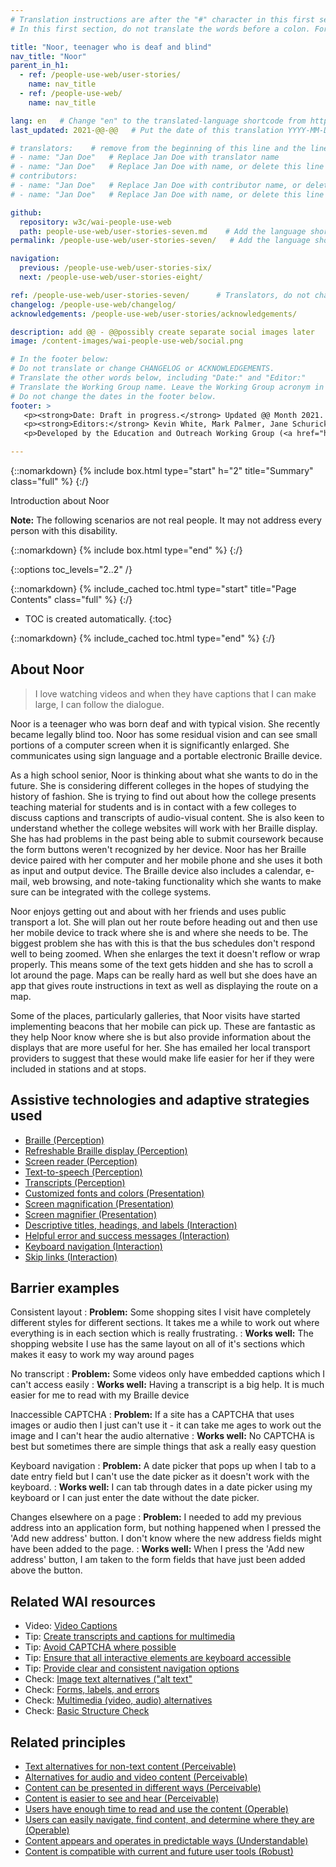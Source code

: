 ```yaml
---
# Translation instructions are after the "#" character in this first section. They are comments that do not show up in the web page. You do not need to translate the instructions after #.
# In this first section, do not translate the words before a colon. For example, do not translate "title:". Do translate the text after "title:".

title: "Noor, teenager who is deaf and blind"
nav_title: "Noor"
parent_in_h1:
  - ref: /people-use-web/user-stories/
    name: nav_title
  - ref: /people-use-web/
    name: nav_title

lang: en   # Change "en" to the translated-language shortcode from https://www.iana.org/assignments/language-subtag-registry/language-subtag-registry
last_updated: 2021-@@-@@   # Put the date of this translation YYYY-MM-DD (with month in the middle)

# translators:    # remove from the beginning of this line and the lines below: "# " (the hash sign and the space)
# - name: "Jan Doe"   # Replace Jan Doe with translator name
# - name: "Jan Doe"   # Replace Jan Doe with name, or delete this line if not multiple translators
# contributors:
# - name: "Jan Doe"   # Replace Jan Doe with contributor name, or delete this line if none
# - name: "Jan Doe"   # Replace Jan Doe with name, or delete this line if not multiple contributors

github:
  repository: w3c/wai-people-use-web
  path: people-use-web/user-stories-seven.md    # Add the language shortcode to the middle of the filename, for example: people-use-web/user-stories-seven.fr.md
permalink: /people-use-web/user-stories-seven/   # Add the language shortcode to the end, with no slash at end, for example: /people-use-web/user-stories-seven/fr

navigation:
  previous: /people-use-web/user-stories-six/
  next: /people-use-web/user-stories-eight/

ref: /people-use-web/user-stories-seven/      # Translators, do not change this
changelog: /people-use-web/changelog/
acknowledgements: /people-use-web/user-stories/acknowledgements/

description: add @@ - @@possibly create separate social images later
image: /content-images/wai-people-use-web/social.png

# In the footer below:
# Do not translate or change CHANGELOG or ACKNOWLEDGEMENTS.
# Translate the other words below, including "Date:" and "Editor:"
# Translate the Working Group name. Leave the Working Group acronym in English.
# Do not change the dates in the footer below.
footer: >
   <p><strong>Date: Draft in progress.</strong> Updated @@ Month 2021. First published Month 20@@. CHANGELOG.</p>
   <p><strong>Editors:</strong> Kevin White, Mark Palmer, Jane Schurick, and <a href="https://www.w3.org/People/shadi/">Shadi Abou_Zahra</a>.  <strong>Contributors:</strong> @@name, @@name, and <a href="https://www.w3.org/groups/wg/eowg/participants">participants of EOWG</a>. ACKNOWLEDGEMENTS lists past editors and additional contributors.</p>
   <p>Developed by the Education and Outreach Working Group (<a href="http://www.w3.org/WAI/EO/">EOWG</a>). Previously developed with the <a href="https://www.w3.org/WAI/EO/2008/wai-age-tf">WAI-AGE Task Force</a>, with support of the <a href="https://www.w3.org/WAI/WAI-AGE/">WAI-AGE Project</a>.</p>

---
```


{::nomarkdown}
{% include box.html type="start" h="2" title="Summary" class="full" %}
{:/}

Introduction about Noor

**Note:** The following scenarios are not real people. It may not address every person with this disability.

{::nomarkdown}
{% include box.html type="end" %}
{:/}


{::options toc_levels="2..2" /}

{::nomarkdown}
{% include_cached toc.html type="start" title="Page Contents" class="full" %}
{:/}

-   TOC is created automatically.
{:toc}

{::nomarkdown}
{% include_cached toc.html type="end" %}
{:/}

## About Noor

> I love watching videos and when they have captions that I can make large, I can follow the dialogue.

Noor is a teenager who was born deaf and with typical vision. She recently became legally blind too. Noor has some residual vision and can see small portions of a computer screen when it is significantly enlarged. She communicates using sign language and a portable electronic Braille device.

As a high school senior, Noor is thinking about what she wants to do in the future. She is considering different colleges in the hopes of studying the history of fashion. She is trying to find out about how the college presents teaching material for students and is in contact with a few colleges to discuss captions and transcripts of audio-visual content. She is also keen to understand whether the college websites will work with her Braille display. She has had problems in the past being able to submit coursework because the form buttons weren't recognized by her device. Noor has her Braille device paired with her computer and her mobile phone and she uses it both as input and output device. The Braille device also includes a calendar, e-mail, web browsing, and note-taking functionality which she wants to make sure can be integrated with the college systems.

Noor enjoys getting out and about with her friends and uses public transport a lot. She will plan out her route before heading out and then use her mobile device to track where she is and where she needs to be. The biggest problem she has with this is that the bus schedules don't respond well to being zoomed. When she enlarges the text it doesn't reflow or wrap properly. This means some of the text gets hidden and she has to scroll a lot around the page. Maps can be really hard as well but she does have an app that gives route instructions in text as well as displaying the route on a map.

Some of the places, particularly galleries, that Noor visits have started implementing beacons that her mobile can pick up. These are fantastic as they help Noor know where she is but also provide information about the displays that are more useful for her. She has emailed her local transport providers to suggest that these would make life easier for her if they were included in stations and at stops.

## Assistive technologies and adaptive strategies used

* [Braille (Perception)](/people-use-web/tools-techniques-perception/#braille)
* [Refreshable Braille display (Perception)](/people-use-web/tools-techniques-perception/#braille_display)
* [Screen reader (Perception)](/people-use-web/tools-techniques-perception/#sr)
* [Text-to-speech (Perception)](/people-use-web/tools-techniques-perception/#tts)
* [Transcripts (Perception)](/people-use-web/tools-techniques-perception/#transcripts)
* [Customized fonts and colors (Presentation)](/people-use-web/tools-techniques-presentation/#style)
* [Screen magnification (Presentation)](/people-use-web/tools-techniques-presentation/#display)
* [Screen magnifier (Presentation)](/people-use-web/tools-techniques-presentation/#magnifiers)
* [Descriptive titles, headings, and labels (Interaction)](/people-use-web/tools-techniques-navigation/#labels)
* [Helpful error and success messages (Interaction)](/people-use-web/tools-techniques-navigation/#messages)
* [Keyboard navigation (Interaction)](/people-use-web/tools-techniques-navigation/#keyboard)
* [Skip links (Interaction)](/people-use-web/tools-techniques-navigation/#skip)

## Barrier examples

Consistent layout
: **Problem:** Some shopping sites I visit have completely different styles for different sections. It takes me a while to work out where everything is in each section which is really frustrating.
: **Works well:** The shopping website I use has the same layout on all of it's sections which makes it easy to work my way around pages

No transcript
: **Problem:** Some videos only have embedded captions which I can't access easily
: **Works well:** Having a transcript is a big help. It is much easier for me to read with my Braille device

Inaccessible CAPTCHA
: **Problem:** If a site has a CAPTCHA that uses images or audio then I just can't use it - it can take me ages to work out the image and I can't hear the audio alternative
: **Works well:** No CAPTCHA is best but sometimes there are simple things that ask a really easy question

Keyboard navigation
: **Problem:** A date picker that pops up when I tab to a date entry field but I can't use the date picker as it doesn't work with the keyboard.
: **Works well:** I can tab through dates in a date picker using my keyboard or I can just enter the date without the date picker.

Changes elsewhere on a page
: **Problem:** I needed to add my previous address into an application form, but nothing happened when I pressed the 'Add new address' button. I don't know where the new address fields might have been added to the page.
: **Works well:** When I press the 'Add new address' button, I am taken to the form fields that have just been added above the button.

## Related WAI resources

* Video: [Video Captions](https://www.w3.org/WAI/perspective-videos/captions/)
* Tip: [Create transcripts and captions for multimedia](https://www.w3.org/WAI/tips/writing/#create-transcripts-and-captions-for-multimedia)
* Tip: [Avoid CAPTCHA where possible](https://www.w3.org/WAI/tips/developing/#avoid-captcha-where-possible)
* Tip: [Ensure that all interactive elements are keyboard accessible](https://www.w3.org/WAI/tips/developing/#ensure-that-all-interactive-elements-are-keyboard-accessible)
* Tip: [Provide clear and consistent navigation options](https://www.w3.org/WAI/tips/designing/#provide-clear-and-consistent-navigation-options)
* Check: [Image text alternatives ("alt text"](https://www.w3.org/WAI/test-evaluate/preliminary/#images)
* Check: [Forms, labels, and errors](https://www.w3.org/WAI/test-evaluate/preliminary/#forms)
* Check: [Multimedia (video, audio) alternatives](https://www.w3.org/WAI/test-evaluate/preliminary/#media)
* Check: [Basic Structure Check](https://www.w3.org/WAI/test-evaluate/preliminary/#structure)

## Related principles

* [Text alternatives for non-text content (Perceivable)](https://www.w3.org/WAI/fundamentals/accessibility-principles/#alternatives)
* [Alternatives for audio and video content (Perceivable)](https://www.w3.org/WAI/fundamentals/accessibility-principles/#captions)
* [Content can be presented in different ways (Perceivable)](https://www.w3.org/WAI/fundamentals/accessibility-principles/#adaptable)
* [Content is easier to see and hear (Perceivable)](https://www.w3.org/WAI/fundamentals/accessibility-principles/#distinguishable)
* [Users have enough time to read and use the content (Operable)](https://www.w3.org/WAI/fundamentals/accessibility-principles/#time)
* [Users can easily navigate, find content, and determine where they are (Operable)](https://www.w3.org/WAI/fundamentals/accessibility-principles/#navigable)
* [Content appears and operates in predictable ways (Understandable)](https://www.w3.org/WAI/fundamentals/accessibility-principles/#predictable)
* [Content is compatible with current and future user tools (Robust)](https://www.w3.org/WAI/fundamentals/accessibility-principles/#compatible)
